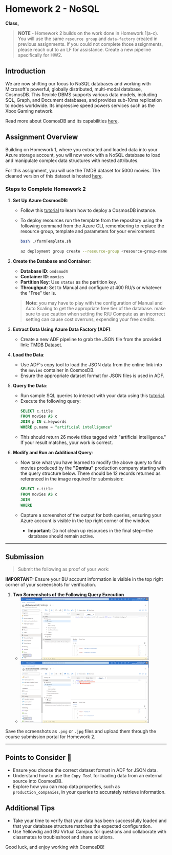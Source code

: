 # Homework 2 - NoSQL

**Class,**

> **NOTE** - Homework 2 builds on the work done in Homework 1(a-c). You will use the same `resource group` and `data-factory` created in previous assignments. If you could not complete those assignments, please reach out to an LF for assistance. Create a new pipeline specifically for HW2.

## Introduction
We are now shifting our focus to NoSQL databases and working with Microsoft's powerful, globally distributed, multi-modal database, CosmosDB. This flexible DBMS supports various data models, including SQL, Graph, and Document databases, and provides sub-10ms replication to nodes worldwide. Its impressive speed powers services such as the Xbox Gaming network.

Read more about CosmosDB and its capabilities [here](https://learn.microsoft.com/en-us/azure/cosmos-db/introduction).

## Assignment Overview
Building on Homework 1, where you extracted and loaded data into your Azure storage account, you will now work with a NoSQL database to load and manipulate complex data structures with nested attributes.

For this assignment, you will use the TMDB dataset for 5000 movies. The cleaned version of this dataset is hosted [here](https://mod4.blob.core.windows.net/hw2/tmdb_5000_movies.json).

### Steps to Complete Homework 2

1. **Set Up Azure CosmosDB**:
   - Follow this [tutorial](https://learn.microsoft.com/en-us/azure/cosmos-db/nosql/quickstart-portal) to learn how to deploy a CosmosDB instance.
     
   - To deploy resources run the template from the repository using the following command from the Azure CLI, remembering to replace the resource group, template and parameters for your environment:
     ```sh
     bash ./formTemplate.sh
     ```
     ```sh
     az deployment group create --resource-group <resource-group-name> --template-file <path-to-template.json> --parameters <path-to-parameters.json>
     ```

2. **Create the Database and Container**:
   - **Database ID**: `omdsmod4`
   - **Container ID**: `movies`
   - **Partition Key**: Use `status` as the partition key.
   - **Throughput**: Set to Manual and configure at 400 RU/s or whatever the "Free" tier is. 
   > **Note:** you may have to play with the configuration of Manual and Auto Scaling to get the appropriate free tier of the database. make sure to use caution when setting the R/U Compute as an incorrect setting can cause cost overruns, expending your free credits.

3. **Extract Data Using Azure Data Factory (ADF)**:
   - Create a new ADF pipeline to grab the JSON file from the provided link: [TMDB Dataset](https://mod4.blob.core.windows.net/hw2/tmdb_5000_movies.json).

4. **Load the Data**:
   - Use ADF's copy tool to load the JSON data from the online link into the `movies` container in CosmosDB.
   - Ensure the appropriate dataset format for JSON files is used in ADF.

5. **Query the Data**:
   - Run sample SQL queries to interact with your data using this [tutorial](https://learn.microsoft.com/en-us/azure/cosmos-db/nosql/tutorial-query).
   - Execute the following query:
     ```sql
     SELECT c.title 
     FROM movies AS c 
     JOIN p IN c.keywords 
     WHERE p.name = "artificial intelligence"
     ```
   - This should return 26 movie titles tagged with "artificial intelligence." If your result matches, your work is correct.

6. **Modify and Run an Additional Query**:
   - Now take what you have learned to modify the above query to find movies produced by the **"Dentsu"** production company starting with the query structure below. There should be 12 records returned as referenced in the image required for submission:
     ```sql
     SELECT c.title 
     FROM movies AS c 
     JOIN 
     WHERE 
     ```
   - Capture a screenshot of the output for both queries, ensuring your Azure account is visible in the top right corner of the window.

      - **Important**: Do not clean up resources in the final step—the database should remain active.
---

## Submission

> Submit the following as proof of your work:

**IMPORTANT:** Ensure your BU account information is visible in the top right corner of your screenshots for verification.

1. **Two Screenshots of the Following Query Execution** 
   - <img src="../../images/hw2/hw4-screenshot1.png" alt="Screenshot" width="400">

   - <img src="../../images/hw2/hw4-screenshot2.png" alt="Screenshot" width="400">

Save the screenshots as `.png` or `.jpg` files and upload them through the course submission portal for Homework 2.

---

## Points to Consider 🤔
- Ensure you choose the correct dataset format in ADF for JSON data.
- Understand how to use the `Copy Tool` for loading data from an external source into CosmosDB.
- Explore how you can map data properties, such as `production_companies`, in your queries to accurately retrieve information.

## Additional Tips
- Take your time to verify that your data has been successfully loaded and that your database structure matches the expected configuration.
- Use Yellowdig and BU Virtual Campus for questions and collaborate with classmates to troubleshoot and share solutions.

Good luck, and enjoy working with CosmosDB!
